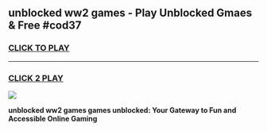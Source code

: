 
## unblocked ww2 games - Play Unblocked Gmaes & Free #cod37
<h3>
<a href="https://news.freeplayer.one?title=unblocked_ww2_games&ref=03M">CLICK TO PLAY</a></h3>
<hr>

<h3>
<a href="https://news.freeplayer.one?title=unblocked_ww2_games&ref=03M">CLICK 2 PLAY</a>
  
</h3>

<a href="https://news.freeplayer.one?title=unblocked_ww2_games&ref=03M"><img src="https://clearcache.store/games.png"></a>


**unblocked ww2 games games unblocked: Your Gateway to Fun and Accessible Online Gaming**
